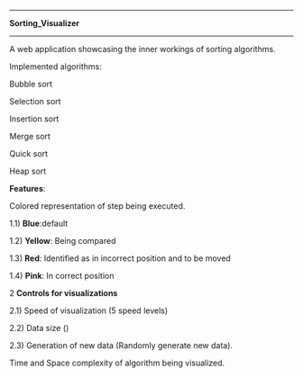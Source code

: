 <hr>

**Sorting_Visualizer**

<hr>

A web application showcasing the inner workings of sorting algorithms.

Implemented algorithms:

Bubble sort

Selection sort

Insertion sort

Merge sort

Quick sort

Heap sort



**Features**:

Colored representation of step being executed. 

1.1) **Blue**:default 

1.2) **Yellow**: Being compared 

1.3) **Red**: Identified as in incorrect position and to be moved 

1.4) **Pink**: In correct position

2 **Controls for visualizations** 

2.1) Speed of visualization (5 speed levels) 

2.2) Data size () 

2.3) Generation of new data (Randomly generate new data).


Time and Space complexity of algorithm being visualized.

